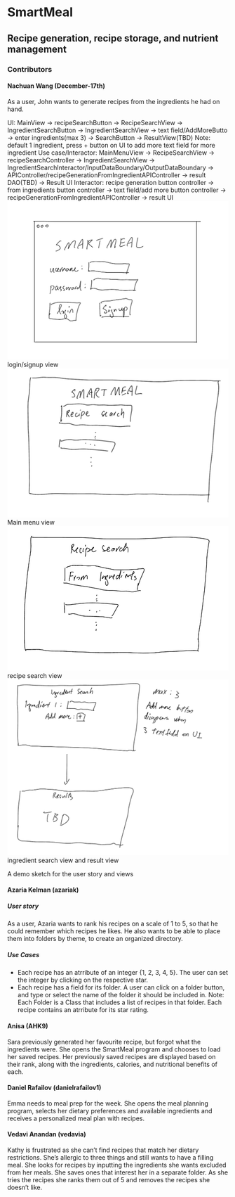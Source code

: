 # SmartMeal
## Recipe generation, recipe storage, and nutrient management 


### Contributors

#### Nachuan Wang (December-17th)
As a user, John wants to generate recipes from the ingredients he had on hand.

UI: MainView -> recipeSearchButton -> RecipeSearchView -> IngredientSearchButton -> IngredientSearchView -> text field/AddMoreButto  -> enter ingredients(max 3) -> SearchButton -> ResultView(TBD)
Note: default 1 ingredient, press + button on UI to add more text field for more ingredient
Use case/Interactor: MainMenuView -> RecipeSearchView -> recipeSearchController -> IngredientSearchView -> IngredientSearchInteractor/InputDataBoundary/OutputDataBoundary -> APIController/recipeGenerationFromIngredientAPIController -> result DAO(TBD)
-> Result UI
Interactor: recipe generation button controller -> from ingredients button controller 
      -> text field/add more button controller -> recipeGenerationFromIngredientAPIController -> result UI
![1.jpg](images/1.jpg)
login/signup view
![2.jpg](images/2.jpg)
Main menu view
![3.jpg](images/3.jpg)
recipe search view
![4.jpg](images/4.jpg)
ingredient search view and result view

A demo sketch for the user story and views


#### Azaria Kelman (azariak)
##### User story
As a user, Azaria wants to rank his recipes on a scale of 1 to 5, so that he could remember which recipes he likes. 
He also wants to be able to place them into folders by theme, to create an organized directory.
##### Use Cases
- Each recipe has an atrribute of an integer {1, 2, 3, 4, 5}. The user can set the integer by clicking on the respective star.
- Each recipe has a field for its folder. A user can click on a folder button, and type or select the name of the folder it should be included in.
Note: Each Folder is a Class that includes a list of recipes in that folder. Each recipe contains an atrribute for its star rating.


#### Anisa (AHK9)
Sara previously generated her favourite recipe, but
forgot what the ingredients were. She opens the SmartMeal program and 
chooses to load her saved recipes. Her previously saved recipes are displayed 
based on their rank, along with the ingredients, calories, and nutritional benefits 
of each.

#### Daniel Rafailov (danielrafailov1)
Emma needs to meal prep for the week. She opens the meal planning program, selects
her dietary preferences and available ingredients and receives a personalized meal plan with recipes.

#### Vedavi Anandan (vedavia)
Kathy is frustrated as she can’t find recipes that match her dietary restrictions. 
She’s allergic to three things and still wants to have a filling meal. She looks 
for recipes by inputting the ingredients she wants excluded from her meals. She 
saves ones that interest her in a separate folder. As she tries the recipes she 
ranks them out of 5 and removes the recipes she doesn’t like.
